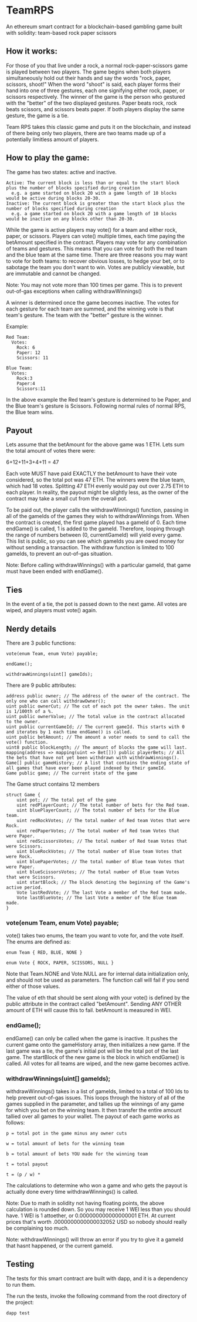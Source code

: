 # TeamRPS
An ethereum smart contract for a blockchain-based gambling game built with solidity: team-based rock paper scissors

## How it works:

For those of you that live under a rock, a normal rock-paper-scissors game is played between two players. The game begins when both players simultaneously hold out their hands and say the words "rock, paper, scissors, shoot!" When the word "shoot" is said, each player forms their hand into one of three gestures, each one signifying either rock, paper, or scissors respectively. The winner of the game is the person who gestured with the "better" of the two displayed gestures. Paper beats rock, rock beats scissors, and scissors beats paper. If both players display the same gesture, the game is a tie.

Team RPS takes this classic game and puts it on the blockchain, and instead of there being only two players, there are two teams made up of a potentially limitless amount of players.

## How to play the game:

The game has two states: active and inactive.

    Active: The current block is less than or equal to the start block plus the number of blocks specified during creation
      e.g. a game started on block 20 with a game length of 10 blocks would be active during blocks 20-30.
    Inactive: The current block is greater than the start block plus the number of blocks specified during creation
      e.g. a game started on block 20 with a game length of 10 blocks would be inactive on any blocks other than 20-30.

While the game is active players may vote() for a team and either rock, paper, or scissors. Players can vote() multiple times, each time paying the betAmount specified in the contract. Players may vote for any combination of teams and gestures. This means that you can vote for both the red team and the blue team at the same time. There are three reasons you may want to vote for both teams: to recover obvious losses, to hedge your bet, or to sabotage the team you don't want to win. Votes are publicly viewable, but are immutable and cannot be changed.

Note: You may not vote more than 100 times per game. This is to prevent out-of-gas exceptions when calling withdrawWinnings()

A winner is determined once the game becomes inactive. The votes for each gesture for each team are summed, and the winning vote is that team's gesture. The team with the "better" gesture is the winner.

Example:

    Red Team:
      Votes:
        Rock: 6
        Paper: 12
        Scissors: 11

    Blue Team:
      Votes:
        Rock:3
        Paper:4
        Scissors:11

In the above example the Red team's gesture is determined to be Paper, and the Blue team's gesture is Scissors. Following normal rules of normal RPS, the Blue team wins.

## Payout

Lets assume that the betAmount for the above game was 1 ETH. Lets sum the total amount of votes there were:

  6+12+11+3+4+11 = 47

Each vote MUST have paid EXACTLY the betAmount to have their vote considered, so the total pot was 47 ETH. The winners were the blue team, which had 18 votes. Splitting 47 ETH evenly would pay out over 2.75 ETH to each player. In reality, the payout might be slightly less, as the owner of the contract may take a small cut from the overall pot.

To be paid out, the player calls the withdrawWinnings() function, passing in all of the gameIds of the games they wish to withdrawWinnings from. When the contract is created, the first game played has a gameId of 0. Each time endGame() is called, 1 is added to the gameId. Therefore, looping through the range of numbers between (0, currentGameId) will yield every game. This list is public, so you can see which gameIds you are owed money for without sending a transaction. The withdraw function is limited to 100 gameIds, to prevent an out-of-gas situation.

Note: Before calling withdrawWinnings() with a particular gameId, that game must have been ended with endGame().

## Ties

In the event of a tie, the pot is passed down to the next game. All votes are wiped, and players must vote() again.

## Nerdy details

There are 3 public functions:

    vote(enum Team, enum Vote) payable;

    endGame();

    withdrawWinnings(uint[] gameIds);


There are 9 public attributes:

    address public owner; // The address of the owner of the contract. The only one who can call withdrawOwner();
    uint public ownerCut; // The cut of each pot the owner takes. The unit is 1/100th of a %.
    uint public ownerValue; // The total value in the contract allocated to the owner.
    uint public currentGameId; // The current gameId. This starts with 0 and iterates by 1 each time endGame() is called.
    uint public betAmount; // The amount a voter needs to send to call the vote() function.
    uint8 public blockLength; // The amount of blocks the game will last.
    mapping(address => mapping(uint => Bet[])) public playerBets; // All the bets that have not yet been withdrawn with withdrawWinnings().
    Game[] public gameHistory; // A list that contains the ending state of all games that have ever been played indexed by their gameId.
    Game public game; // The current state of the game

The Game struct contains 12 members

    struct Game {
        uint pot; // The total pot of the game
        uint redPlayerCount; // The total number of bets for the Red team.
        uint bluePlayerCount; // The total number of bets for the Blue team.
        uint redRockVotes; // The total number of Red team Votes that were Rock.
        uint redPaperVotes; // The total number of Red team Votes that were Paper.
        uint redScissorsVotes; // The total number of Red team Votes that were Scissors.
        uint blueRockVotes; // The total number of Blue team Votes that were Rock.
        uint bluePaperVotes; // The total number of Blue team Votes that were Paper.
        uint blueScissorsVotes; // The total number of Blue team Votes that were Scissors.
        uint startBlock; // The block denoting the beginning of the Game's active period.
        Vote lastRedVote; // The last Vote a member of the Red team made.
        Vote lastBlueVote; // The last Vote a member of the Blue team made.
    }


### vote(enum Team, enum Vote) payable;

vote() takes two enums, the team you want to vote for, and the vote itself.
The enums are defined as:

    enum Team { RED, BLUE, NONE }

    enum Vote { ROCK, PAPER, SCISSORS, NULL }

Note that Team.NONE and Vote.NULL are for internal data initialization only, and should not be used as parameters. The function call will fail if you send either of those values.

The value of eth that should be sent along with your vote() is defined by the public attribute in the contract called "betAmount". Sending ANY OTHER amount of ETH will cause this to fail. betAmount is measured in WEI.

### endGame();

endGame() can only be called when the game is inactive. It pushes the current game onto the gameHistory array, then initializes a new game. If the last game was a tie, the game's initial pot will be the total pot of the last game. The startBlock of the new game is the block in which endGame() is called. All votes for all teams are wiped, and the new game becomes active.

### withdrawWinnings(uint[] gameIds);

withdrawWinnings() takes in a list of gameIds, limited to a total of 100 Ids to help prevent out-of-gas issues. This loops through the history of all of the games supplied in the parameter, and tallies up the winnings of any game for which you bet on the winning team. It then transfer the entire amount tallied over all games to your wallet. The payout of each game works as follows:

    p = total pot in the game minus any owner cuts

    w = total amount of bets for the winning team

    b = total amount of bets YOU made for the winning team

    t = total payout

    t = (p / w) *

The calculations to determine who won a game and who gets the payout is actually done every time withdrawWinnings() is called.

Note: Due to math in solidity not having floating points, the above calculation is rounded down. So you may receive 1 WEI less than you should have. 1 WEI is 1 attoether, or 0.000000000000000001 ETH. At current prices that's worth .0000000000000032052 USD so nobody should really be complaining too much.

Note: withdrawWinnings() will throw an error if you try to give it a gameId that hasnt happened, or the current gameId.

## Testing

The tests for this smart contract are built with dapp, and it is a dependency to run them.

The run the tests, invoke the following command from the root directory of the project:

    dapp test

